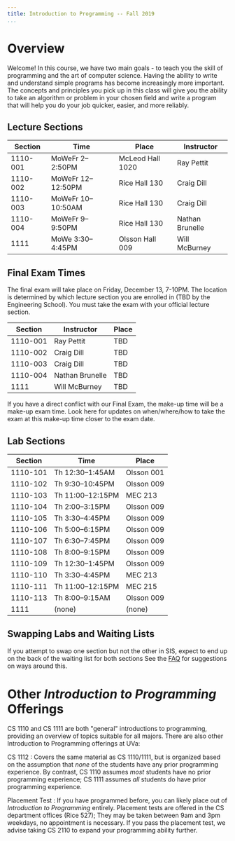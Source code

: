```yaml
---
title: Introduction to Programming -- Fall 2019
...
```


# Overview

Welcome! In this course, we have two main goals - to teach you the skill of programming and the art of computer science. Having the ability to write and understand simple programs has become increasingly more important. The concepts and principles you pick up in this class will give you the ability to take an algorithm or problem in your chosen field and write a program that will help you do your job quicker, easier, and more reliably.

## Lecture Sections

Section |Time             |Place                 |Instructor
--------|-----------------|----------------------|-----------------------
1110-001|MoWeFr 2–2:50PM  |McLeod Hall 1020      |Ray Pettit
1110-002|MoWeFr 12–12:50PM|Rice Hall 130         |Craig Dill
1110-003|MoWeFr 10–10:50AM|Rice Hall 130         |Craig Dill
1110-004|MoWeFr 9–9:50PM  |Rice Hall 130	     |Nathan Brunelle
1111    |MoWe 3:30–4:45PM |Olsson Hall 009       |Will McBurney


## Final Exam Times

The final exam will take place on Friday, December 13, 7-10PM. The location is determined by which lecture section you are enrolled in (TBD by the Engineering School). You must take the exam with your official lecture section.

Section |Instructor            |Place
--------|----------------------|-----------------------
1110-001|Ray Pettit            |TBD
1110-002|Craig Dill            |TBD
1110-003|Craig Dill            |TBD
1110-004|Nathan Brunelle       |TBD
1111    |Will McBurney         |TBD

If you have a direct conflict with our Final Exam, the make-up time will be a  make-up exam time. Look here for updates on when/where/how to take the exam at this make-up time closer to the exam date.


## Lab Sections

|Section |Time            |Place       |
|--------|----------------|------------|
|1110-101|Th 12:30–1:45AM |Olsson 001  |
|1110-102|Th 9:30–10:45PM |Olsson 009  |
|1110-103|Th 11:00–12:15PM|MEC 213     |
|1110-104|Th 2:00–3:15PM  |Olsson 009  |
|1110-105|Th 3:30–4:45PM  |Olsson 009  |
|1110-106|Th 5:00–6:15PM  |Olsson 009  |
|1110-107|Th 6:30–7:45PM  |Olsson 009  |
|1110-108|Th 8:00–9:15PM  |Olsson 009  |
|1110-109|Th 12:30–1:45PM |Olsson 009  |
|1110-110|Th 3:30–4:45PM  |MEC 213     |
|1110-111|Th 11:00–12:15PM|MEC 215     |
|1110-113|Th 8:00–9:15AM  |Olsson 009  |
|1111    |(none)          |(none)      |

## Swapping Labs and Waiting Lists

If you attempt to swap one section but not the other in SIS, expect to end up on the back of the waiting list for both sections
See the [FAQ](faq.html) for suggestions on ways around this.

# Other *Introduction to Programming* Offerings

<!-- reorganize -->

CS 1110 and CS 1111 are both "general" introductions to programming, providing an overview of topics suitable for all majors.
There are also other Introduction to Programming offerings at UVa:

CS 1112
:   Covers the same material as CS 1110/1111,
    but is organized based on the assumption that *none* of the students have any prior programming experience.
    By contrast, CS 1110 assumes *most* students have no prior programming experience;
    CS 1111 assumes *all* students do have prior programming experience.

Placement Test
:   If you have programmed before, you can likely place out of *Introduction to Programming* entirely.
    Placement tests are offered in the CS department offices (Rice 527); They may be taken between 9am and 3pm weekdays, no appointment is necessary.
    If you pass the placement test, we advise taking CS 2110 to expand your programming ability further.

<!--
Three other courses (CS 1120 and two different flavors of CS 1113) present a more mathematical-, scientific-, or engineering-focussed introduction to computing, but are not being offered this semester.
-->
